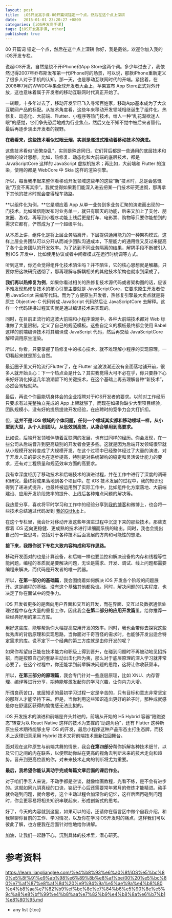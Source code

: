 ```yaml
---
layout: post
title:  iOS开发高手课-00开篇词锚定一个点，然后在这个点上深耕
date:   2015-01-01 23:20:27 +0800
categories: [iOS开发高手课]
tags: [iOS开发高手课, other]
published: true
---
```




00 开篇词 锚定一个点，然后在这个点上深耕
你好，我是戴铭，欢迎你加入我的iOS开发专栏。

说起iOS开发，自然是绕不开iPhone和App Store这两个词。多少年过去了，我依然记得2007年乔布斯发布第一代iPhone时的场景，可以说，那款iPhone重新定义了很多人对于手机的认知。那一天，也是移动互联网时代的开端。紧接着，在2008年7月的WWDC苹果全球开发者大会上，苹果宣布 App Store正式对外开放，这也意味着属于开发者的移动互联网时代真正开始了。

一转眼，十多年过去了，移动开发早已飞入寻常百姓家，移动App基本成为了大众互联网产品的标配。从技术角度看，这些年来移动开发领域相继诞生了组件化、热修复、动态化、大前端、Flutter、小程序等热门技术，给人一种“乱花渐欲迷人眼”的感觉，它们争先恐后地成为行业焦点，然后又在不知不觉中被后来者替代，最后再逐步淡出开发者的视野。

**在我看来，这些技术看似过眼云烟，实则是递进式推动着移动技术的演进。**

这些技术看似“纷繁杂乱”，实则是殊途同归，它们背后都是一些通用的底层技术和创新的设计思想。比如，热修复、动态化和大前端的底层技术，都是 JavaScriptCore 这样的 JavaScript 虚拟机技术；再比如，大前端和 Flutter 的渲染，使用的都是 WebCore 中 Skia 这样的渲染引擎。

所以，每当我串起来整体看移动开发领域这些年的这些“新”技术时，总是会感慨说“万变不离其宗”。我就觉得如果我们能深入进去把某一门技术研究透彻，那再拿下其他的技术时就会变得轻车熟路。

**以组件化为例，**它是顺应着 App 从单一业务到多业务汇聚的演进而出现的一门技术。比如微信刚发布时业务单一，就只有聊天的功能，后来又加上了支付、朋友圈、游戏，再等到小程序功能上线后更是打车、电影票、购物等只要你能想到的需求它都有，俨然成为了一个超级平台。

从本质上讲，组件化是将上层业务隔离开，下层提供通用能力的一种架构模式，这样上层业务团队可以分开从而减少团队沟通成本，下层能力的通用性又反过来提高了各个业务团队的开发效率。为了达到不同业务隔离的结果，解耦手段不断被引入到 iOS 开发中，比如使用协议或者中间者模式在运行时统调等方式。

听到这里，你还会觉得组件化技术陌生吗？并不陌生，它的核心思想就是解耦。只要你把这块研究透彻了，那再理解与解耦相关的其他技术架构也就水到渠成了。

**我们再以热修复为例**，如果你看过相关的热修复技术源代码或者架构图的话，应该不难发现热修复技术的核心引擎主要就是 JavaScriptCore，它要求原生开发者使用 JavaScript 来编写代码。而为了方便原生开发者，热修复引擎最大卖点就是将原生 Objective-C 代码转成 JavaScript 代码然后让 JavaScriptCore 去解释。这样一个代码转换过程其实就是通过编译技术来实现的。

同时，在目前正流行的这波大前端和小程序浪潮中，各种大前端技术都对 Web 标准做了大量限制，定义了自己的规范模板。这些自定义的模板最终都会使用 Babel 这样的前端编译技术将其编译成 JavaScript 代码，然后再交给 JavaScriptCore 解释调用原生渲染。

所以，你看，只要掌握了热修复中的核心技术，就不难理解小程序的实现原理。一切看起来就是那么自然。

最近圈子里又开始流行Flutter了，在 Flutter 这波浪潮还没有全面落地铺开前，很多人就开始关心：下一个热点会是什么？其实我觉得大可不必在乎，你只要静下心来好好消化掉这几年浪潮留下的关键技术，在这个基础上再去理解各种“新技术”，必然会驾轻就熟。

最后，再说个你最能切身体会的企业招聘对于iOS开发者的要求。以前对工作经历只要求有过完整独立完成的 App 上架就够了，而现在如果你缺少大型项目经验，团队规模小，没有好的提质提效开发经验，在应聘时的竞争力会大打折扣。

但，**这并不是 iOS 领域的个体问题，任何一个领域其实都和移动领域一样，从小型到大型，从个人到团队，从低效到高效，从凑合够用到高要求。**

比如说，后端开发领域伴随着互联网的发展，也有过同样的经历。你会发现，在一些公司从后端晋升到更高级别的开发者会更多些。这就是因为后端开发领域很早就从小规模开发转变成了大规模开发，在这个过程中已经整体经过了大量的演进，对于开发人员的要求也在逐步提高，特别是对系统架构的稳定和灵活设计能力的要求，还有对工程质量和规范效率方面的高要求。

我有幸深度经历了移动技术和后端技术的演进过程，并在工作中进行了深度的调研和研究，最终将成果落地到各个项目中。在 iOS 技术发展的过程中，我的知识也得到了递进式提升，也最终被运用到了实际工作中，比如组件化方案落地、大前端建设、应用开发阶段效率的提升、上线后各种难点问题的解决等。

我热爱分享，喜欢将平时学习和工作中的经验分享到[我的博客](https://ming1016.github.io/categories/Programming/)和微博上，也会将一些技术总结通过代码发到 [我的GitHub](https://github.com/ming1016)上。

在这个专栏里，我会针对移动开发这些年演进过程中沉淀下来的那些技术，那些支撑着 iOS 迈向更稳健、更成熟的技术进行详细而系统的输出。同时，我也会提出自己的一些思考，包括对于各种技术后面发展的方向和可能性的想法。

**接下来，我跟你说下专栏大致内容构成和写作思路。**

移动开发面对的也是计算设备，和后端一样也要监控和解决设备的内存和线程等性能问题，编程的本质就是要解决问题，无论是需求、开发、调试、线上问题都需要编程来解决，而代码是开发者的唯一武器。

所以，**在第一部分的基础篇**，我会围绕着如何解决 iOS 开发各个阶段的问题展开。这是编程的基础，没有这个基础其他都免谈。同时，解决问题的扎实程度，也决定了你在面试中的竞争力。

iOS 开发者更多的是面向用户界面和交互的开发，而在界面、交互以及数据通信处理过程中存在大量的重复工作，因此我会**在第二部分的应用开发篇**里，给你推荐一些经典好用的第三方库。

用好这些库，能够帮助你大幅提高应用开发的效率。同时，我也会带你去探究这些优秀库的背后原理和实现思路，当你面对千奇百怪的需求时，也能够开发出适合特定需求的库。说不定下一个经典的第三方库就是由你开发的呢？

如果你希望自己能在技术能力和职级上得到晋升，在碰到问题时不再被动地见招拆招，而是按照自己的套路主动出击化险为夷，那么对于底层原理的深入学习就非常必要了。在这个过程中，你还能学到前辈解决问题的思路，这将让你收获颇丰。

所以，**在第三部分的原理篇**，我会专门针对一些底层原理，比如 XNU、内存管理、编译等进行分享，期待能够激发起你的学习兴趣，让你内力大增。

所谓良药苦口，底层知识的最初学习过程一定是辛苦的，只有目标和意志非常坚定的那群人才能坚持下来。但是，当你利用这些知识造出更好的轮子时，那种成就感是你在舒适区获得的愉悦感无法比拟的。

iOS 开发技术的演进和前端是齐头并进的，前端从开始的 H5 Hybrid 容器“陪跑姿态”转变为以 React Native 这样的技术为支撑的“助跑角色”，还有 Flutter 这种新原生技术期待能够主导 iOS 的开发，最后小程序这种产品形态主打生态牌，而技术上返璞归真采用 Hybrid 技术又将前端技术重新拉回舞台。

面对现在这种原生与前端共舞的情景，我会**在第四部分**帮你拆解各种技术细节，以及它们之间的内在联系，以便帮助你站在更高的视角去判断未来的技术走向和趋势。晋升到更高位置的你，对未来技术走向的判断将尤为重要。

**最后，我希望你能认真动手完成每篇文章后面的课后作业。**

对于咱们手艺人来说，不动手都是空谈，就像绘画教程，光看不练，是不会有进步的。这就如同九阴真经的口诀，铭记于心后还需要常年累月的修炼才能精进。动手就会碰到问题，就会思考，这个主动过程会加深你的记忆，这样后面再碰到问题时，你会更容易将相关知识串联起来，形成创新式的思考。

好了，今天的内容就到这里，如果可以的话，还请你在留言区中做个自我介绍，和我聊聊你目前的工作、学习情况，以及你在学习iOS开发时的痛点，这样我们可以彼此了解，也方便我在后面针对性地给你讲解。

加油，让我们一起静下心，沉到具体的技术里，潜心研究。




# 参考资料

https://learn.lianglianglee.com/%e4%b8%93%e6%a0%8f/iOS%e5%bc%80%e5%8f%91%e9%ab%98%e6%89%8b%e8%af%be/00%20%e5%bc%80%e7%af%87%e8%af%8d%20%e9%94%9a%e5%ae%9a%e4%b8%80%e4%b8%aa%e7%82%b9%ef%bc%8c%e7%84%b6%e5%90%8e%e5%9c%a8%e8%bf%99%e4%b8%aa%e7%82%b9%e4%b8%8a%e6%b7%b1%e8%80%95.md

* any list
{:toc}
